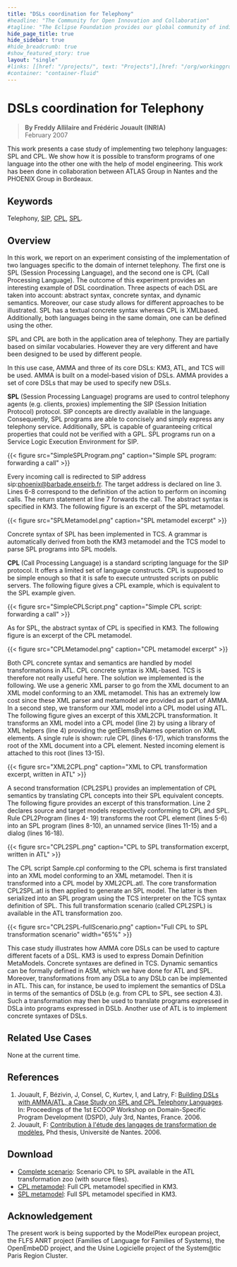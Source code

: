 ```yaml
---
title: "DSLs coordination for Telephony"
#headline: "The Community for Open Innovation and Collaboration"
#tagline: "The Eclipse Foundation provides our global community of individuals and organizations with a mature, scalable, and business-friendly environment for open source software collaboration and innovation."
hide_page_title: true
hide_sidebar: true
#hide_breadcrumb: true
#show_featured_story: true
layout: "single"
#links: [[href: "/projects/", text: "Projects"],[href: "/org/workinggroups/", text: "Working Group"],[href: "/membership/", text: "Members"],[href: "/org/value", text: "Business Value"]]
#container: "container-fluid"
---
```


# DSLs coordination for Telephony

> **By Freddy Allilaire and Frédéric Jouault (INRIA)** \
> February 2007

This work presents a case study of implementing two telephony languages: SPL and CPL. We show how it is possible to transform programs of one language into the other one with the help of model engineering. This work has been done in collaboration between ATLAS Group in Nantes and the PHOENIX Group in Bordeaux.

## Keywords

Telephony, [SIP](http://www.ietf.org/rfc/rfc3261.txt), [CPL](http://www.faqs.org/rfcs/rfc3880.html), [SPL](http://phoenix.labri.fr/software/spl/).

## Overview

In this work, we report on an experiment consisting of the implementation of two languages specific to the domain of internet telephony. The first one is SPL (Session Processing Language), and the second one is CPL (Call Processing Language). The outcome of this experiment provides an interesting example of DSL coordination. Three aspects of each DSL are taken into account: abstract syntax, concrete syntax, and dynamic semantics. Moreover, our case study allows for different approaches to be illustrated. SPL has a textual concrete syntax whereas CPL is XMLbased. Additionally, both languages being in the same domain, one can be defined using the other.

SPL and CPL are both in the application area of telephony. They are partially based on similar vocabularies. However they are very different and have been designed to be used by different people.

In this use case, AMMA and three of its core DSLs: KM3, ATL, and TCS will be used. AMMA is built on a model-based vision of DSLs. AMMA provides a set of core DSLs that may be used to specify new DSLs.

**SPL** (Session Processing Language) programs are used to control telephony agents (e.g. clients, proxies) implementing the SIP (Session Initiation Protocol) protocol. SIP concepts are directly available in the language. Consequently, SPL programs are able to concisely and simply express any telephony service. Additionally, SPL is capable of guaranteeing critical properties that could not be verified with a GPL. SPL programs run on a Service Logic Execution Environment for SIP.

{{< figure src="SimpleSPLProgram.png" caption="Simple SPL program: forwarding a call" >}}

Every incoming call is redirected to SIP address sip:phoenix@barbade.enseirb.fr. The target address is declared on line 3. Lines 6-8 correspond to the definition of the action to perform on incoming calls. The return statement at line 7 forwards the call. The abstract syntax is specified in KM3. The following figure is an excerpt of the SPL metamodel.

{{< figure src="SPLMetamodel.png" caption="SPL metamodel excerpt" >}}

Concrete syntax of SPL has been implemented in TCS. A grammar is automatically derived from both the KM3 metamodel and the TCS model to parse SPL programs into SPL models.

**CPL** (Call Processing Language) is a standard scripting language for the SIP protocol. It offers a limited set of language constructs. CPL is supposed to be simple enough so that it is safe to execute untrusted scripts on public servers. The following figure gives a CPL example, which is equivalent to the SPL example given.

{{< figure src="SimpleCPLScript.png" caption="Simple CPL script: forwarding a call" >}}

As for SPL, the abstract syntax of CPL is specified in KM3. The following figure is an excerpt of the CPL metamodel.

{{< figure src="CPLMetamodel.png" caption="CPL metamodel excerpt" >}}

Both CPL concrete syntax and semantics are handled by model transformations in ATL. CPL concrete syntax is XML-based. TCS is therefore not really useful here. The solution we implemented is the following. We use a generic XML parser to go from the XML document to an XML model conforming to an XML metamodel. This has an extremely low cost since these XML parser and metamodel are provided as part of AMMA. In a second step, we transform our XML model into a CPL model using ATL. The following figure gives an excerpt of this XML2CPL transformation. It transforms an XML model into a CPL model (line 2) by using a library of XML helpers (line 4) providing the getElemsByNames operation on XML elements. A single rule is shown: rule CPL (lines 6-17), which transforms the root of the XML document into a CPL element. Nested incoming element is attached to this root (lines 13-15).

{{< figure src="XML2CPL.png" caption="XML to CPL transformation excerpt, written in ATL" >}}

A second transformation (CPL2SPL) provides an implementation of CPL semantics by translating CPL concepts into their SPL equivalent concepts. The following figure provides an excerpt of this transformation. Line 2 declares source and target models respectively conforming to CPL and SPL. Rule CPL2Program (lines 4- 19) transforms the root CPL element (lines 5-6) into an SPL program (lines 8-10), an unnamed service (lines 11-15) and a dialog (lines 16-18).

{{< figure src="CPL2SPL.png" caption="CPL to SPL transformation excerpt, written in ATL" >}}

The CPL script Sample.cpl conforming to the CPL schema is first translated into an XML model conforming to an XML metamodel. Then it is transformed into a CPL model by XML2CPL.atl. The core transformation CPL2SPL.atl is then applied to generate an SPL model. The latter is then serialized into an SPL program using the TCS interpreter on the TCS syntax definition of SPL. This full transformation scenario (called CPL2SPL) is available in the ATL transformation zoo.

{{< figure src="CPL2SPL-fullScenario.png" caption="Full CPL to SPL transformation scenario" width="65%" >}}

This case study illustrates how AMMA core DSLs can be used to capture different facets of a DSL. KM3 is used to express Domain Definition MetaModels. Concrete syntaxes are defined in TCS. Dynamic semantics can be formally defined in ASM, which we have done for ATL and SPL. Moreover, transformations from any DSLa to any DSLb can be implemented in ATL. This can, for instance, be used to implement the semantics of DSLa in terms of the semantics of DSLb (e.g. from CPL to SPL, see section 4.3). Such a transformation may then be used to translate programs expressed in DSLa into programs expressed in DSLb. Another use of ATL is to implement concrete syntaxes of DSLs.

## Related Use Cases

None at the current time.

## References

  1. Jouault, F, Bézivin, J, Consel, C, Kurtev, I, and Latry, F: [Building DSLs with AMMA/ATL, a Case Study on SPL and CPL Telephony Languages](http://www.sciences.univ-nantes.fr/lina/atl/bibliography/DSPD06). In: Proceedings of the 1st ECOOP Workshop on Domain-Specific Program Development (DSPD), July 3rd, Nantes, France. 2006.
  2. Jouault, F: [Contribution à l'étude des langages de transformation de modèles](http://www.sciences.univ-nantes.fr/lina/atl/bibliography/Jouault06), Phd thesis, Université de Nantes. 2006.

##  Download

  * [Complete scenario](../../atltransformations/#cpl-to-spl): Scenario CPL to SPL available in the ATL transformation zoo (with source files).
  * [CPL metamodel](https://www.eclipse.org/gmt/am3/zoos/atlanticZoo/#CPL): Full CPL metamodel specified in KM3.
  * [SPL metamodel](http://www.eclipse.org/gmt/am3/zoos/atlanticZoo/#SPL): Full SPL metamodel specified in KM3.

## Acknowledgement

The present work is being supported by the ModelPlex european project, the FLFS ANRT project (Families of Language for Families of Systems), the OpenEmbeDD project, and the Usine Logicielle project of the System@tic Paris Region Cluster.
